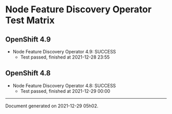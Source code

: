
Node Feature Discovery Operator Test Matrix
===========================================

OpenShift 4.9
-------------



* Node Feature Discovery Operator 4.9: SUCCESS
  - Test passed, finished at 2021-12-28 23:55

OpenShift 4.8
-------------



* Node Feature Discovery Operator 4.8: SUCCESS
  - Test passed, finished at 2021-12-29 00:00

---
Document generated on 2021-12-29 05h02.
